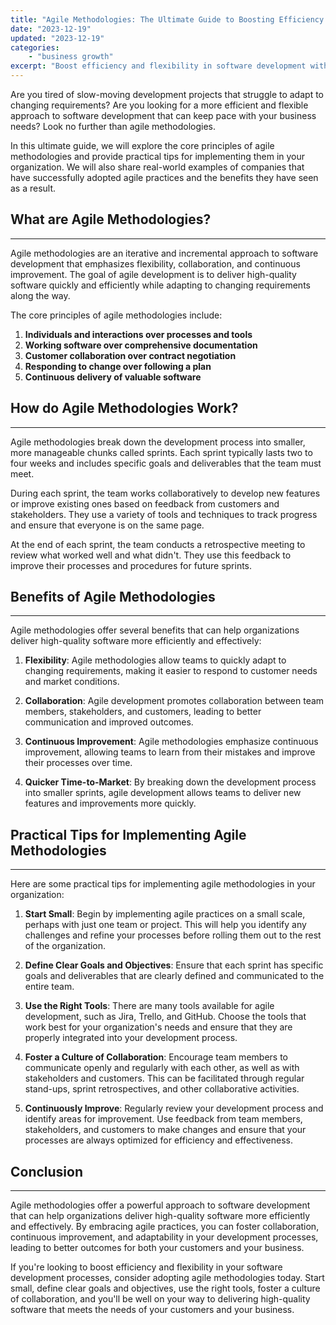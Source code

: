 ```yaml
---
title: "Agile Methodologies: The Ultimate Guide to Boosting Efficiency and Flexibility in Software Development"
date: "2023-12-19"
updated: "2023-12-19"
categories: 
    - "business growth"
excerpt: "Boost efficiency and flexibility in software development with Agile Methodologies. Discover the core principles, benefits and practical tips for implementing these iterative and incremental practices in your organization. Explore real-world examples of companies that have successfully adopted agile practices and see how they've benefited from this approach."
--- 
```

Are you tired of slow-moving development projects that struggle to adapt to changing requirements? Are you looking for a more efficient and flexible approach to software development that can keep pace with your business needs? Look no further than agile methodologies.

In this ultimate guide, we will explore the core principles of agile methodologies and provide practical tips for implementing them in your organization. We will also share real-world examples of companies that have successfully adopted agile practices and the benefits they have seen as a result.

## What are Agile Methodologies?
------------------------------

Agile methodologies are an iterative and incremental approach to software development that emphasizes flexibility, collaboration, and continuous improvement. The goal of agile development is to deliver high-quality software quickly and efficiently while adapting to changing requirements along the way.

The core principles of agile methodologies include:

1. **Individuals and interactions over processes and tools**
2. **Working software over comprehensive documentation**
3. **Customer collaboration over contract negotiation**
4. **Responding to change over following a plan**
5. **Continuous delivery of valuable software**

## How do Agile Methodologies Work?
----------------------------------

Agile methodologies break down the development process into smaller, more manageable chunks called sprints. Each sprint typically lasts two to four weeks and includes specific goals and deliverables that the team must meet.

During each sprint, the team works collaboratively to develop new features or improve existing ones based on feedback from customers and stakeholders. They use a variety of tools and techniques to track progress and ensure that everyone is on the same page.

At the end of each sprint, the team conducts a retrospective meeting to review what worked well and what didn't. They use this feedback to improve their processes and procedures for future sprints.

## Benefits of Agile Methodologies
-----------------------------------

Agile methodologies offer several benefits that can help organizations deliver high-quality software more efficiently and effectively:

1. **Flexibility**: Agile methodologies allow teams to quickly adapt to changing requirements, making it easier to respond to customer needs and market conditions.

2. **Collaboration**: Agile development promotes collaboration between team members, stakeholders, and customers, leading to better communication and improved outcomes.

3. **Continuous Improvement**: Agile methodologies emphasize continuous improvement, allowing teams to learn from their mistakes and improve their processes over time.

4. **Quicker Time-to-Market**: By breaking down the development process into smaller sprints, agile development allows teams to deliver new features and improvements more quickly.

## Practical Tips for Implementing Agile Methodologies
---------------------------------------------------------

Here are some practical tips for implementing agile methodologies in your organization:

1. **Start Small**: Begin by implementing agile practices on a small scale, perhaps with just one team or project. This will help you identify any challenges and refine your processes before rolling them out to the rest of the organization.

2. **Define Clear Goals and Objectives**: Ensure that each sprint has specific goals and deliverables that are clearly defined and communicated to the entire team.

3. **Use the Right Tools**: There are many tools available for agile development, such as Jira, Trello, and GitHub. Choose the tools that work best for your organization's needs and ensure that they are properly integrated into your development process.

4. **Foster a Culture of Collaboration**: Encourage team members to communicate openly and regularly with each other, as well as with stakeholders and customers. This can be facilitated through regular stand-ups, sprint retrospectives, and other collaborative activities.

5. **Continuously Improve**: Regularly review your development process and identify areas for improvement. Use feedback from team members, stakeholders, and customers to make changes and ensure that your processes are always optimized for efficiency and effectiveness.

## Conclusion
-------------

Agile methodologies offer a powerful approach to software development that can help organizations deliver high-quality software more efficiently and effectively. By embracing agile practices, you can foster collaboration, continuous improvement, and adaptability in your development processes, leading to better outcomes for both your customers and your business.

If you're looking to boost efficiency and flexibility in your software development processes, consider adopting agile methodologies today. Start small, define clear goals and objectives, use the right tools, foster a culture of collaboration, and you'll be well on your way to delivering high-quality software that meets the needs of your customers and your business.
